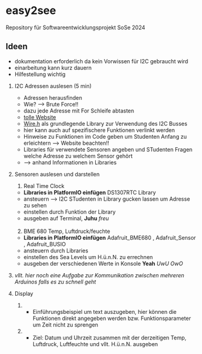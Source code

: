 # easy2see
Repository für Softwareentwicklungsprojekt SoSe 2024

## Ideen

- dokumentation erforderlich da kein Vorwissen für I2C gebraucht wird
- einarbeitung kann kurz dauern
- Hilfestellung wichtig

1. I2C Adressen auslesen (5 min)
   -  Adressen herausfinden
   -  Wie? --> Brute Force!!
   -  dazu jede Adresse mit For Schleife abtasten
   -  [tolle Website](https://42project.net/mit-dem-arduino-alle-angeschlossenen-i2c-twi-adressen-scannen/)
   -  [Wire.h](https://www.arduino.cc/reference/en/language/functions/communication/wire/) als grundlegende Library zur Verwendung des I2C Busses
   -  hier kann auch auf spezifischere Funktionen verlinkt werden
   -  Hinweise zu Funktionen im Code geben um Studenten Anfang zu erleichtern --> Website beachten!!
   -  Libraries für verwendete Sensoren angeben und STudenten Fragen welche Adresse zu welchem Sensor gehört
   -  --> anhand Informationen in Libraries
  
2. Sensoren auslesen und darstellen

    1. Real Time Clock
      - **Libraries in PlatformIO einfügen** DS1307RTC Library
      - ansteuern --> I2C STudenten in Library gucken lassen um Adresse zu sehen
      - einstellen durch Funktion der Library
      - ausgeben auf Terminal, **Juhu** *freu*
     </br></br>
    2. BME 680 Temp, Luftdruck/feuchte
      - **Libraries in PlatformIO einfügen** Adafruit_BME680 , Adafruit_Sensor , Adafruit_BUSIO
      - ansteuern durch Libraries
      - einstellen des Sea Levels um H.ü.n.N. zu errechnen
      - ausgeben der verschiedenen Werte in Konsole **Yeah** *UwU  OwO*
  
3. *vllt. hier noch eine Aufgabe zur Kommunikation zwischen mehreren Arduinos falls es zu schnell geht* 
     
4. Display
    1. - Einführungsbeispiel um text auszugeben, hier können die Funktionen direkt angegeben werden bzw. Funktionsparameter um Zeit nicht zu sprengen
      
    2. - Ziel: Datum und Uhrzeit zusammen mit der derzeitigen Temp, Luftdruck, Luftfeuchte und vllt. H.ü.n.N. ausgeben
